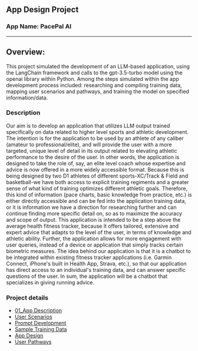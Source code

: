 ## App Design Project

### App Name: PacePal AI

----

## Overview:
This project simulated the development of an LLM-based application, using the LangChain framework and calls to the gpt-3.5-turbo model using the openai library within Python. Among the steps simulated within the app development process included: researching and compiling training data, mapping user scenarios and pathways, and training the model on specified information/data.

### Description
Our aim is to develop an application that utilizes LLM output trained specifically on data related to higher level sports and athletic development. The intention is for the application to be used by an athlete of any caliber (amateur to professional/elite), and will provide the user with a more targeted, unique level of detail in its output related to elevating athletic performance to the desire of the user. In other words, the application is designed to take the role of, say, an elite level coach whose expertise and advice is now offered in a more widely accessible format. Because this is being designed by two D1 athletes of different sports-XC/Track & Field and basketball-we have both access to explicit training regiments and a greater sense of what kind of training optimizes different athletic goals. Therefore, this kind of information (pace charts, basic knowledge from practice, etc.) is either directly accessible and can be fed into the application training data, or it is information we have a direction for researching further and can continue finding more specific detail on, so as to maximize the accuracy and scope of output. This application is intended to be a step above the average health fitness tracker, because it offers tailored, extensive and expert advice that adapts to the level of the user, in terms of knowledge and athletic ability. Further, the application allows for more engagement with user queries, instead of a device or application that simply tracks certain biometric measures. The idea behind our application is that it is a chatbot to be integrated within existing fitness tracker applications (i.e. Garmin Connect, iPhone's built in Health App, Strava, etc.), so that our application has direct access to an individual's training data, and can answer specific questions of the user. In sum, the application will be a chatbot that specializes in giving running advice.


### Project details


* [01_App Description](01_Preliminary_App_Description.ipynb)
* [User Scenarios](02_User_Scenarios.ipynb)
* [Prompt Development](03_Prompting_Experiments.ipynb)
* [Sample Training Data](04_App_Design/Sample_input_training_data.ipynb)
* [App Design](04_App_Design/Untrained_vs_Trained_Responses.ipynb)
* [User Pathways](05_User_pathways.ipynb)
